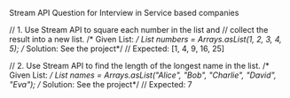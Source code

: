 Stream API Question for Interview in Service based companies


// 1. Use Stream API to square each number in the list and
// collect the result into a new list.
		/* Given List: */
		List<Integer> numbers = Arrays.asList(1, 2, 3, 4, 5);
		/* Solution: See the project*/
        // Expected: [1, 4, 9, 16, 25]

// 2. Use Stream API to find the length of the longest name in the list.
		/* Given List: */
		List<String> names = Arrays.asList("Alice", "Bob", "Charlie", "David", "Eva");
		/* Solution: See the project*/
		// Expected: 7


